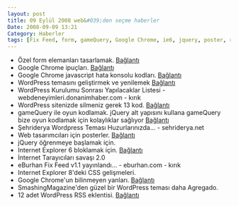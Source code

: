 ```yaml
---
layout: post
title: 09 Eylül 2008 web&#039;den seçme haberler
Date: 2008-09-09 13:21
Category: Haberler
tags: [Fix Feed, form, gameQuery, Google Chrome, ie6, jquery, poster, rss, WordPress]
---
```


-   Özel form elemanları tasarlamak. [Bağlantı][]
-   Google Chrome ipuçları. [Bağlantı][1]
-   Google Chrome javascript hata konsolu kodları. [Bağlantı][2]
-   WordPress temasını geliştirmek ve yenilemek [Bağlantı][3]
-   WordPress Kurulumu Sonrası Yapılacaklar Listesi -
    webdeneyimleri.donanimhaber.com - kırık
-   WordPress sitenizde silmeniz gerek 13 kod. [Bağlantı][5]
-   gameQuery ile oyun kodlamak. jQuery alt yapısını kullana gameQuery
    bize oyun kodlamak için kolaylıklar sağlıyor [Bağlantı][6]
-   Şehriderya Wordpress Teması Huzurlarınızda... - sehriderya.net
-   Web tasarımcıları için posterler. [Bağlantı][8]
-   jQuery öğrenmeye başlamak için.
-   Internet Explorer 6 bloklamak için. [Bağlantı][10]
-   İnternet Tarayıcıları savaşı 2.0
-   eBurhan Fix Feed v1.1 yayınlandı… - eburhan.com - kırık
-   Internet Explorer 8'deki CSS gelişmeleri.
-   Google Chrome'un bilinmeyen yanları. [Bağlantı][14]
-   SmashingMagazine'den güzel bir WordPress teması daha Agregado.
-   12 adet WordPress RSS eklentisi. [Bağlantı][16]


  [Bağlantı]: http://customformelements.net/
    "cfm ile özel forma alanları"
  [1]: http://googlesystem.blogspot.com/2008/09/google-chrome-tips.html
    "ipuçları"
  [2]: http://www.pascarello.com/lessons/browsers/ChromeDebugHelp.html
    "Google chrome javascript"
  [3]: http://vandelaydesign.com/blog/blog-design/evaluating-your-blog-theme/
    "wordpress yenilik"
  [5]: http://www.problogdesign.com/general-tips/13-tags-to-delete-from-your-theme/
    "wordpress kod sil"
  [6]: http://gamequery.onaluf.org/#description "GameQuery"
  [8]: http://sixrevisions.com/resources/cheat_sheets_for_web_designers/
  [10]: http://css-tricks.com/ie-6-blocker-script/ "ie 6 blok"
  [14]: http://lifehacker.com/5045904/the-power-users-guide-to-google-chrome
    "Google Chrome"
  [16]: http://mashable.com/2008/09/08/rss-plugins-for-wordpress/
    "WordPress RSS eklentisi"
